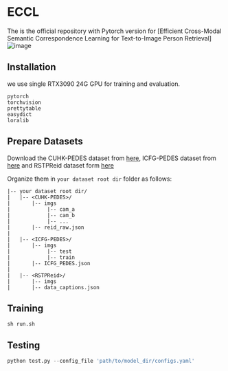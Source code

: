 # ECCL
The is the official repository with Pytorch version for [Efficient Cross-Modal Semantic Correspondence Learning for Text-to-Image Person Retrieval]
![image](https://github.com/user-attachments/assets/ef55e733-f0c5-41db-ac89-afe7a6368e59)

## Installation
we use single RTX3090 24G GPU for training and evaluation. 
```
pytorch 
torchvision
prettytable
easydict
loralib
```

## Prepare Datasets
Download the CUHK-PEDES dataset from [here](https://github.com/ShuangLI59/Person-Search-with-Natural-Language-Description), ICFG-PEDES dataset from [here](https://github.com/zifyloo/SSAN) and RSTPReid dataset form [here](https://github.com/NjtechCVLab/RSTPReid-Dataset)

Organize them in `your dataset root dir` folder as follows:
```
|-- your dataset root dir/
|   |-- <CUHK-PEDES>/
|       |-- imgs
|            |-- cam_a
|            |-- cam_b
|            |-- ...
|       |-- reid_raw.json
|
|   |-- <ICFG-PEDES>/
|       |-- imgs
|            |-- test
|            |-- train 
|       |-- ICFG_PEDES.json
|
|   |-- <RSTPReid>/
|       |-- imgs
|       |-- data_captions.json
```

## Training
```
sh run.sh
```

## Testing
```python
python test.py --config_file 'path/to/model_dir/configs.yaml'
```
